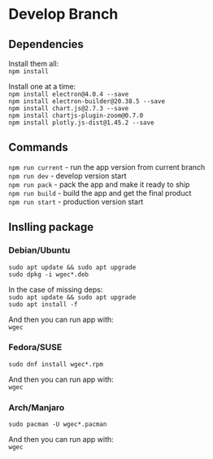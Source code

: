 # Develop Branch
## Dependencies
Install them all:  
`npm install`

Install one at a time:  
`npm install electron@4.0.4 --save`  
`npm install electron-builder@20.38.5 --save`  
`npm install chart.js@2.7.3 --save`  
`npm install chartjs-plugin-zoom@0.7.0`  
`npm install plotly.js-dist@1.45.2 --save`  

## Commands
`npm run current` - run the app version from current branch  
`npm run dev` - develop version start  
`npm run pack` - pack the app and make it ready to ship  
`npm run build` - build the app and get the final product  
`npm run start` - production version start  

## Inslling package
### Debian/Ubuntu
`sudo apt update && sudo apt upgrade`  
`sudo dpkg -i wgec*.deb`  

In the case of missing deps:  
`sudo apt update && sudo apt upgrade`  
`sudo apt install -f`  

And then you can run app with:  
`wgec`  

### Fedora/SUSE
`sudo dnf install wgec*.rpm`  

And then you can run app with:  
`wgec`  

### Arch/Manjaro
`sudo pacman -U wgec*.pacman`

And then you can run app with:  
`wgec`  
